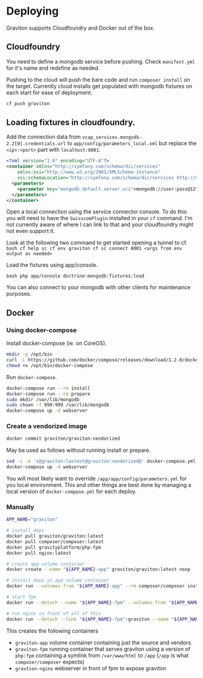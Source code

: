 # Deploying

Graviton supports Cloudfoundry and Docker out of the box.

## Cloudfoundry 

You need to define a mongodb service before pushing. Check ``manifest.yml`` for it's name and
redefine as needed.

Pushing to the cloud will push the bare code and run ``composer install`` on the target. 
Currently cloud installs get populated with mongodb fixtures on each start for ease of deployment.

```bash
cf push graviton
```

## Loading fixtures in cloudfoundry.

Add the connection data from ``vcap_services.mongodb-2.2[0].credentials.url``
to ``app/config/parameters_local.xml`` but replace the ``<ip>:<port>``
part with ``localhost:8001``.

```xml
<?xml version="1.0" encoding="UTF-8"?>
<container xmlns="http://symfony.com/schema/dic/services"
    xmlns:xsi="http://www.w3.org/2001/XMLSchema-instance"
    xsi:schemaLocation="http://symfony.com/schema/dic/services http://symfony.com/schema/dic/services/services-1.0.xsd">
  <parameters>
    <parameter key="mongodb.default.server.uri">mongodb://user:pass@127.0.0.1:8001/db</parameter>
  </parameters>
</container>
```

Open a local connection using the service connector console.  To
do this you will need to have the ``SwisscomPlugin`` installed in
your ``cf`` command. I'm not currently aware of where I can link to
that and your cloudfoundry might not even support it. 

Look at the following two command to get started opening a tunnel
to cf.
``bash
cf help sc
cf env graviton
cf sc connect 8001 <args from env output as needed>
``

Load the fixtures using app/console.

``bash
php app/console doctrine:mongodb:fixtures:load
``

You can also connect to your mongodb with other clients for maintenance
purposes.

## Docker

### Using docker-compose

Install docker-compose (ie. on CoreOS).

```bash
mkdir -p /opt/bin
curl -L https://github.com/docker/compose/releases/download/1.2.0/docker-compose-`uname -s`-`uname -m` > /opt/bin/docker-compose
chmod +x /opt/bin/docker-compose 
```

Run ``docker-compose``.

```bash
docker-compose run --rm install
docker-compose run --rm prepare
sudo mkdir /var/lib/mongodb
sudo chown -f 999:999 /var/lib/mongodb
docker-compose up -d webserver
```

### Create a vendorized image

```bash
docker commit graviton/graviton:vendorized
```

May be used as follows without running install or prepare.

```bash
sed -i -e 's@graviton:lastest@graviton:vendorized@' docker-compose.yml
docker-compose up -d webserver
```
You will most likely want to override ``/app/app/config/parameters.yml`` for you local
environment. This and other things are best done by managing a local version of
``docker-compose.yml`` for each deploy.


### Manually

```bash
APP_NAME="graviton"

# install deps
docker pull graviton/graviton:latest
docker pull composer/composer:latest
docker pull gravityplatform/php-fpm
docker pull nginx:latest

# create app volume container
docker create --name "${APP_NAME}-app" graviton/graviton:latest noop

# install deps in app volume container
docker run --volumes-from "${APP_NAME}-app" --rm composer/composer install --ignore-platform-reqs

# start fpm 
docker run --detach --name "${APP_NAME}-fpm" --volumes-from "${APP_NAME}-app" gravityplatform/php-fpm

# run nginx in front of all of this
docker run --detach --link "${APP_NAME}-fpm":graviton --name "${APP_NAME}-nginx" --publish 80 nginx:latest
```

This creates the following containers

* ``graviton-app`` volume container containing just the source and vendors
* ``graviton-fpm`` running container that serves graviton using a version of ``php:fpm`` containing a symlink from ``/var/www/html`` to ``/app`` (``/app`` is what ``composer/composer`` expects)
* ``gravtion-nginx`` webserver in front of fpm to expose graviton
